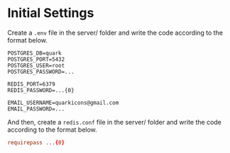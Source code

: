 # Initial Settings
Create a `.env` file in the server/ folder and write the code according to the format below.

```env
POSTGRES_DB=quark
POSTGRES_PORT=5432
POSTGRES_USER=root
POSTGRES_PASSWORD=...

REDIS_PORT=6379
REDIS_PASSWORD=...{0}

EMAIL_USERNAME=quarkicons@gmail.com
EMAIL_PASSWORD=...
```

And then, create a `redis.conf` file in the server/ folder and write the code according to the format below.

```conf
requirepass ...{0}
```